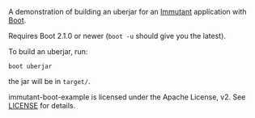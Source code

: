A demonstration of building an uberjar for an
[Immutant](http://immutant.org) application with
[Boot](http://boot-clj.com).

Requires Boot 2.1.0 or newer (`boot -u` should give you the latest).

To build an uberjar, run:

    boot uberjar

the jar will be in `target/`.

immutant-boot-example is licensed under the Apache License, v2. See
[LICENSE](LICENSE) for details.
